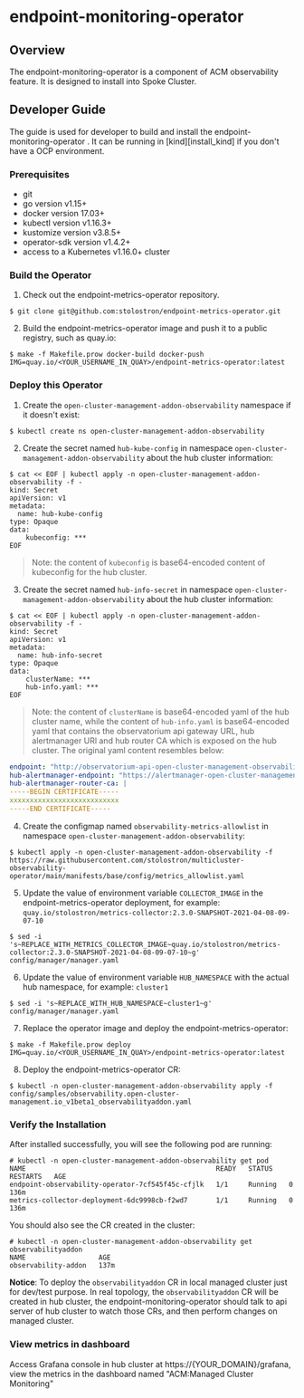 
# endpoint-monitoring-operator

## Overview

The endpoint-monitoring-operator is a component of ACM observability feature. It is designed to install into Spoke Cluster.


## Developer Guide
The guide is used for developer to build and install the endpoint-monitoring-operator . It can be running in [kind][install_kind] if you don't have a OCP environment.

### Prerequisites

- git
- go version v1.15+
- docker version 17.03+
- kubectl version v1.16.3+
- kustomize version v3.8.5+
- operator-sdk version v1.4.2+
- access to a Kubernetes v1.16.0+ cluster

### Build the Operator

1. Check out the endpoint-metrics-operator repository.

```
$ git clone git@github.com:stolostron/endpoint-metrics-operator.git
```

2. Build the endpoint-metrics-operator image and push it to a public registry, such as quay.io:

```
$ make -f Makefile.prow docker-build docker-push IMG=quay.io/<YOUR_USERNAME_IN_QUAY>/endpoint-metrics-operator:latest
```

### Deploy this Operator

1. Create the `open-cluster-management-addon-observability` namespace if it doesn't exist:

```
$ kubectl create ns open-cluster-management-addon-observability
```

2. Create the secret named `hub-kube-config` in namespace `open-cluster-management-addon-observability` about the hub cluster information:

```
$ cat << EOF | kubectl apply -n open-cluster-management-addon-observability -f -
kind: Secret
apiVersion: v1
metadata:
  name: hub-kube-config
type: Opaque
data:
    kubeconfig: ***
EOF
```

> Note: the content of `kubeconfig` is base64-encoded content of kubeconfig for the hub cluster.

3. Create the secret named `hub-info-secret` in namespace `open-cluster-management-addon-observability` about the hub cluster information:

```
$ cat << EOF | kubectl apply -n open-cluster-management-addon-observability -f -
kind: Secret
apiVersion: v1
metadata:
  name: hub-info-secret
type: Opaque
data:
    clusterName: ***
    hub-info.yaml: ***
EOF
```

> Note: the content of `clusterName` is base64-encoded yaml of the hub cluster name, while the content of `hub-info.yaml` is base64-encoded yaml that contains the observatorium api gateway URL, hub alertmanager URl and hub router CA which is exposed on the hub cluster. The original yaml content resembles below:

```yaml
endpoint: "http://observatorium-api-open-cluster-management-observability.apps.stage3.demo.red-chesterfield.com/api/v1/receive"
hub-alertmanager-endpoint: "https://alertmanager-open-cluster-management-observability.apps.stage3.demo.red-chesterfield.com"
hub-alertmanager-router-ca: |
-----BEGIN CERTIFICATE-----
xxxxxxxxxxxxxxxxxxxxxxxxxxx
-----END CERTIFICATE-----
```

4. Create the configmap named `observability-metrics-allowlist` in namespace `open-cluster-management-addon-observability`:

```
$ kubectl apply -n open-cluster-management-addon-observability -f https://raw.githubusercontent.com/stolostron/multicluster-observability-operator/main/manifests/base/config/metrics_allowlist.yaml
```

5. Update the value of environment variable `COLLECTOR_IMAGE` in the endpoint-metrics-operator deployment, for example: `quay.io/stolostron/metrics-collector:2.3.0-SNAPSHOT-2021-04-08-09-07-10`

```
$ sed -i 's~REPLACE_WITH_METRICS_COLLECTOR_IMAGE~quay.io/stolostron/metrics-collector:2.3.0-SNAPSHOT-2021-04-08-09-07-10~g' config/manager/manager.yaml
```

6. Update the value of environment variable `HUB_NAMESPACE` with the actual hub namespace, for example: `cluster1`

```
$ sed -i 's~REPLACE_WITH_HUB_NAMESPACE~cluster1~g' config/manager/manager.yaml
```

7. Replace the operator image and deploy the endpoint-metrics-operator:

```
$ make -f Makefile.prow deploy IMG=quay.io/<YOUR_USERNAME_IN_QUAY>/endpoint-metrics-operator:latest
```

8. Deploy the endpoint-metrics-operator CR:

```
$ kubectl -n open-cluster-management-addon-observability apply -f config/samples/observability.open-cluster-management.io_v1beta1_observabilityaddon.yaml
```

### Verify the Installation

After installed successfully, you will see the following pod are running:

```
# kubectl -n open-cluster-management-addon-observability get pod
NAME                                               READY   STATUS    RESTARTS   AGE
endpoint-observability-operator-7cf545f45c-cfjlk   1/1     Running   0          136m
metrics-collector-deployment-6dc9998cb-f2wd7       1/1     Running   0          136m
```

You should also see the CR created in the cluster:

```
# kubectl -n open-cluster-management-addon-observability get observabilityaddon
NAME                  AGE
observability-addon   137m
```

**Notice**: To deploy the `observabilityaddon` CR in local managed cluster just for dev/test purpose. In real topology, the `observabilityaddon` CR will be created in hub cluster, the endpoint-monitoring-operator should talk to api server of hub cluster to watch those CRs, and then perform changes on managed cluster. 

### View metrics in dashboard

Access Grafana console in hub cluster at https://{YOUR_DOMAIN}/grafana, view the metrics in the dashboard named "ACM:Managed Cluster Monitoring"
